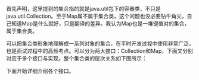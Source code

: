 首先声明，这里提到的集合指的就是java.util包下的容器类，不只是java.util.Collection。至于Map属不属于集合类，这个问题也没必要钻牛角尖，自己知道Map是什么就好，只是翻译的差异。我认为Map也是一堆键值对的集合，属于集合类。

可以把集合类形象地理解成一系列对象的集合，在平时开发过程中使用非常广泛，也是面试过程中的高频考点。可以分为两大接口：Collection和Map，下面又分别对应于多个接口与实现。整个集合类的层次关系如下图所示：

下面开始详细介绍各个接口。

